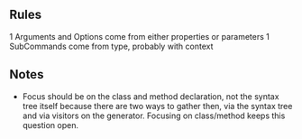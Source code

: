 ﻿## Rules

1 Arguments and Options come from either properties or parameters
1 SubCommands come from type, probably with context


## Notes

* Focus should be on the class and method declaration, not the syntax tree itself because there 
are two ways to gather then, via the syntax tree and via visitors on the generator. Focusing 
on class/method keeps this question open. 